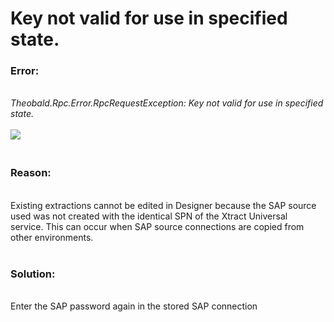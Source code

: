 # Key not valid for use in specified state.

<!--html--><h3 style="">Error:</h3>
<div style=""><br>
</div>
<div style=""><i>Theobald.Rpc.Error.RpcRequestException: Key not valid for use in specified state.</i><br></div><div style=""><i><br></i></div><div style=""><img src="/helpdesk/File/Get/76222" class="resizable" style="max-width: 100%;"><i><br></i></div>
<div style=""><br>
</div>
<h3 style="">Reason:</h3>
<div style=""><br>
</div>
<div style="">Existing extractions cannot be edited in Designer because the SAP source used was not created with the identical SPN of the Xtract Universal service.&nbsp;This can occur when SAP source connections are copied from other environments.<br></div>
<div style=""><br>
</div>
<h3 style="">Solution:</h3>
<div style=""><br>
</div>
<div>Enter the SAP password again in the stored SAP connection<br></div>